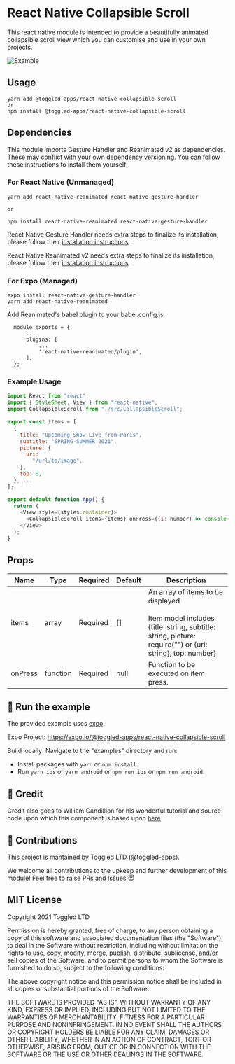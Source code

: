 # React Native Collapsible Scroll

This react native module is intended to provide a beautifully animated collapsible scroll view which you can customise and use in your own projects.

![Example](./assets/react-native-collapsible-scroll-gif.gif)

## Usage

```
yarn add @toggled-apps/react-native-collapsible-scroll
or
npm install @toggled-apps/react-native-collapsible-scroll
```
## Dependencies
This module imports Gesture Handler and Reanimated v2 as dependencies. These may conflict with your own dependency versioning. You can follow these instructions to install them yourself:

### For React Native (Unmanaged)
```
yarn add react-native-reanimated react-native-gesture-handler

or

npm install react-native-reanimated react-native-gesture-handler
```

React Native Gesture Handler needs extra steps to finalize its installation, please follow their [installation instructions](https://github.com/software-mansion/react-native-gesture-handler).

React Native Reanimated v2 needs extra steps to finalize its installation, please follow their [installation instructions](https://docs.swmansion.com/react-native-reanimated/docs/installation/).

### For Expo (Managed)
```
expo install react-native-gesture-handler
yarn add react-native-reanimated
```
Add Reanimated's babel plugin to your babel.config.js:
```
  module.exports = {
      ...
      plugins: [
          ...
          'react-native-reanimated/plugin',
      ],
  };
```

### Example Usage
```javascript
import React from "react";
import { StyleSheet, View } from "react-native";
import CollapsibleScroll from "./src/CollapsibleScroll";

export const items = [
  {
    title: "Upcoming Show Live from Paris",
    subtitle: "SPRING-SUMMER 2021",
    picture: {
      uri:
        "/url/to/image",
    },
    top: 0,
  }, ...
];

export default function App() {
  return (
    <View style={styles.container}>
      <CollapsibleScroll items={items} onPress={(i: number) => console.log(`item selected ${i}`)}/>
    </View>
  );
}
``` 

## Props
|Name|Type|Required|Default|Description|
|---|---|---|---|---|
|items|array|Required|[]|An array of items to be displayed<br /><br /> Item model includes {title: string, subtitle: string, picture: require("") or {uri: string}, top: number}|
|onPress|function|Required|null|Function to be executed on item press.|

## 🚀 Run the example
The provided example uses [expo](https://expo.io/).

Expo Project: https://expo.io/@toggled-apps/react-native-collapsible-scroll

Build locally: Navigate to the "examples" directory and run:

- Install packages with `yarn` or `npm install`.
- Run `yarn ios` or `yarn android` or `npm run ios` or `npm run android`.

## 💸 Credit
Credit also goes to William Candillion for his wonderful tutorial and source code upon which this component is based upon [here](https://github.com/wcandillon/can-it-be-done-in-react-native/tree/master/season4/src/Chanel)

## 🤟 Contributions
This project is mantained by Toggled LTD (@toggled-apps).

We welcome all contributions to the upkeep and further development of this module! Feel free to raise PRs and Issues 😇

## MIT License
Copyright 2021 Toggled LTD

Permission is hereby granted, free of charge, to any person obtaining a copy of this software and associated documentation files (the "Software"), to deal in the Software without restriction, including without limitation the rights to use, copy, modify, merge, publish, distribute, sublicense, and/or sell copies of the Software, and to permit persons to whom the Software is furnished to do so, subject to the following conditions:

The above copyright notice and this permission notice shall be included in all copies or substantial portions of the Software.

THE SOFTWARE IS PROVIDED "AS IS", WITHOUT WARRANTY OF ANY KIND, EXPRESS OR IMPLIED, INCLUDING BUT NOT LIMITED TO THE WARRANTIES OF MERCHANTABILITY, FITNESS FOR A PARTICULAR PURPOSE AND NONINFRINGEMENT. IN NO EVENT SHALL THE AUTHORS OR COPYRIGHT HOLDERS BE LIABLE FOR ANY CLAIM, DAMAGES OR OTHER LIABILITY, WHETHER IN AN ACTION OF CONTRACT, TORT OR OTHERWISE, ARISING FROM, OUT OF OR IN CONNECTION WITH THE SOFTWARE OR THE USE OR OTHER DEALINGS IN THE SOFTWARE.